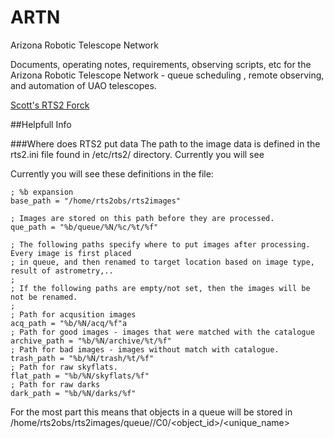 # ARTN
Arizona Robotic Telescope Network

Documents, operating notes, requirements, observing scripts, etc for the Arizona Robotic Telescope Network - 
queue scheduling , remote observing, and automation of UAO telescopes.






[Scott's RTS2 Forck](https://github.com/srswinde/rts2 "Scott's RTS2 fork.")


##Helpfull Info

###Where does RTS2 put data
The path to the image data is defined in the rts2.ini file 
found in /etc/rts2/ directory. Currently you will see 

Currently you will see these definitions in the file:

```
; %b expansion
base_path = "/home/rts2obs/rts2images"

; Images are stored on this path before they are processed.
que_path = "%b/queue/%N/%c/%t/%f"

; The following paths specify where to put images after processing. Every image is first placed
; in queue, and then renamed to target location based on image type, result of astrometry,..
;
; If the following paths are empty/not set, then the images will be not be renamed.
;
; Path for acqusition images
acq_path = "%b/%N/acq/%f"a
; Path for good images - images that were matched with the catalogue
archive_path = "%b/%N/archive/%t/%f"
; Path for bad images - images without match with catalogue.
trash_path = "%b/%N/trash/%t/%f"
; Path for raw skyflats.
flat_path = "%b/%N/skyflats/%f"
; Path for raw darks
dark_path = "%b/%N/darks/%f"
```

For the most part this means that objects in a queue will be stored in 
/home/rts2obs/rts2images/queue/<date>/C0/<object_id>/<unique_name>

